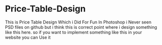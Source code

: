 # Price-Table-Design
This is Price Table Design Which i Did For Fun In Photoshop i Never seen PSD files on github but i think this is correct point where i design 
something like this here. so if you want to implement something like this in your website you can Use it


